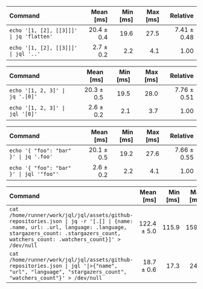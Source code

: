| Command | Mean [ms] | Min [ms] | Max [ms] | Relative |
|:---|---:|---:|---:|---:|
| `echo '[1, [2], [[3]]]' \| jq 'flatten'` | 20.4 ± 0.4 | 19.6 | 27.5 | 7.41 ± 0.48 |
| `echo '[1, [2], [[3]]]' \| jql '..'` | 2.7 ± 0.2 | 2.2 | 4.1 | 1.00 |

| Command | Mean [ms] | Min [ms] | Max [ms] | Relative |
|:---|---:|---:|---:|---:|
| `echo '[1, 2, 3]' \| jq '.[0]'` | 20.3 ± 0.5 | 19.5 | 28.0 | 7.76 ± 0.51 |
| `echo '[1, 2, 3]' \| jql '[0]'` | 2.6 ± 0.2 | 2.1 | 3.7 | 1.00 |

| Command | Mean [ms] | Min [ms] | Max [ms] | Relative |
|:---|---:|---:|---:|---:|
| `echo '{ "foo": "bar" }' \| jq '.foo'` | 20.1 ± 0.5 | 19.2 | 27.6 | 7.66 ± 0.55 |
| `echo '{ "foo": "bar" }' \| jql '"foo"'` | 2.6 ± 0.2 | 2.2 | 4.1 | 1.00 |

| Command | Mean [ms] | Min [ms] | Max [ms] | Relative |
|:---|---:|---:|---:|---:|
| `cat /home/runner/work/jql/jql/assets/github-repositories.json \| jq -r '[.[] \| {name: .name, url: .url, language: .language, stargazers_count: .stargazers_count, watchers_count: .watchers_count}]' > /dev/null` | 122.4 ± 5.0 | 115.9 | 159.1 | 6.54 ± 0.33 |
| `cat /home/runner/work/jql/jql/assets/github-repositories.json \| jql '\|>{"name", "url", "language", "stargazers_count", "watchers_count"}' > /dev/null` | 18.7 ± 0.6 | 17.3 | 24.2 | 1.00 |


